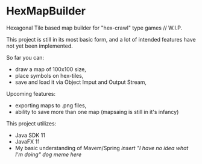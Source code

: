 # HexMapBuilder
Hexagonal Tile based map builder for "hex-crawl" type games // W.I.P.

This project is still in its most basic form, and a lot of intended features have not yet  been implemented.

So far you can:
- draw a map of 100x100 size,
- place symbols on hex-tiles,
- save and load it via Object Imput and Output Stream,

Upcoming features:
- exporting maps to .png files,
- ability to save more than one map (mapsaing is still in it's infancy)

This project utilizes:
- Java SDK 11
- JavaFX 11
- My basic understanding of Mavem/Spring  *insert "I have no idea what I'm doing" dog meme here*


